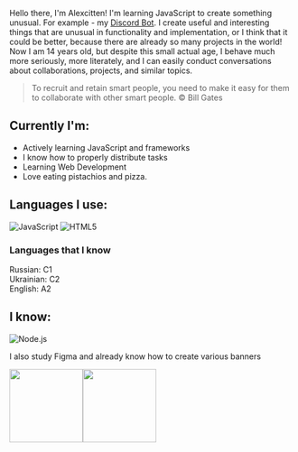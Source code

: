 Hello there, I'm Alexcitten! I'm learning JavaScript to create something unusual. For example - my [Discord Bot](https://github.com/Alexcitten/ArLetDiscordBot). I create useful and interesting things that are unusual in functionality and implementation, or I think that it could be better, because there are already so many projects in the world!
Now I am 14 years old, but despite this small actual age, I behave much more seriously, more literately, and I can easily conduct conversations about collaborations, projects, and similar topics.

> To recruit and retain smart people, you need to make it easy for them to collaborate with other smart people. © Bill Gates

## Currently I'm:

- Actively learning JavaScript and frameworks
- I know how to properly distribute tasks
- Learning Web Development
- Love eating pistachios and pizza.


## Languages I use:

![JavaScript](https://img.shields.io/badge/-JavaScript-000000?style=flat&logo=javascript)
![HTML5](https://img.shields.io/badge/-HTML5-000000?style=flat&logo=HTML5)


### Languages that I know
 Russian: C1<br>
 Ukrainian: С2<br>
 English: A2<br>
 
## I know:

![Node.js](https://img.shields.io/badge/-Node.js-000000?style=flat&logo=node.js&logoColor=339933)

I also study Figma and already know how to create various banners


<img align="" height='130px' src="https://github-readme-stats.vercel.app/api?username=Alexcitten&hide_title=true&show_icons=true&include_all_commits=true&line_height=21&bg_color=0,EC6C6C,FFD479,FFFC79,73FA79&theme=graywhite" /><img align="" height='130px' src="https://github-readme-stats.vercel.app/api/top-langs/?username=Alexcitten&hide_title=true&layout=compact&bg_color=0,73FA79,73FDFF,D783FF&theme=graywhite" />
